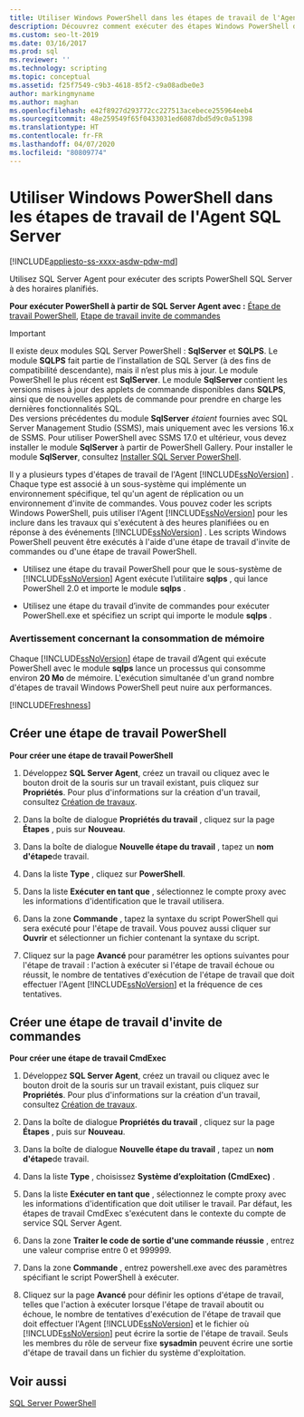 ```yaml
---
title: Utiliser Windows PowerShell dans les étapes de travail de l'Agent SQL Server
description: Découvrez comment exécuter des étapes Windows PowerShell dans un travail de l’Agent SQL Server.
ms.custom: seo-lt-2019
ms.date: 03/16/2017
ms.prod: sql
ms.reviewer: ''
ms.technology: scripting
ms.topic: conceptual
ms.assetid: f25f7549-c9b3-4618-85f2-c9a08adbe0e3
author: markingmyname
ms.author: maghan
ms.openlocfilehash: e42f8927d293772cc227513acebece255964eeb4
ms.sourcegitcommit: 48e259549f65f0433031ed6087dbd5d9c0a51398
ms.translationtype: HT
ms.contentlocale: fr-FR
ms.lasthandoff: 04/07/2020
ms.locfileid: "80809774"
---
```

# <a name="run-windows-powershell-steps-in-sql-server-agent"></a>Utiliser Windows PowerShell dans les étapes de travail de l'Agent SQL Server

[!INCLUDE[appliesto-ss-xxxx-asdw-pdw-md](../includes/appliesto-ss-xxxx-asdw-pdw-md.md)]

Utilisez SQL Server Agent pour exécuter des scripts PowerShell SQL Server à des horaires planifiés.  
  
**Pour exécuter PowerShell à partir de SQL Server Agent avec :**  [Étape de travail PowerShell](#PShellJob), [Etape de travail invite de commandes](#CmdExecJob)  
  
> [!IMPORTANT]
> Il existe deux modules SQL Server PowerShell : **SqlServer** et **SQLPS**. Le module **SQLPS** fait partie de l’installation de SQL Server (à des fins de compatibilité descendante), mais il n’est plus mis à jour. Le module PowerShell le plus récent est **SqlServer**. Le module **SqlServer** contient les versions mises à jour des applets de commande disponibles dans **SQLPS**, ainsi que de nouvelles applets de commande pour prendre en charge les dernières fonctionnalités SQL.  
> Des versions précédentes du module **SqlServer** *étaient* fournies avec SQL Server Management Studio (SSMS), mais uniquement avec les versions 16.x de SSMS. Pour utiliser PowerShell avec SSMS 17.0 et ultérieur, vous devez installer le module **SqlServer** à partir de PowerShell Gallery.
> Pour installer le module **SqlServer**, consultez [Installer SQL Server PowerShell](download-sql-server-ps-module.md).


Il y a plusieurs types d'étapes de travail de l'Agent [!INCLUDE[ssNoVersion](../includes/ssnoversion-md.md)] . Chaque type est associé à un sous-système qui implémente un environnement spécifique, tel qu'un agent de réplication ou un environnement d'invite de commandes. Vous pouvez coder les scripts Windows PowerShell, puis utiliser l'Agent [!INCLUDE[ssNoVersion](../includes/ssnoversion-md.md)] pour les inclure dans les travaux qui s'exécutent à des heures planifiées ou en réponse à des événements [!INCLUDE[ssNoVersion](../includes/ssnoversion-md.md)] . Les scripts Windows PowerShell peuvent être exécutés à l'aide d'une étape de travail d'invite de commandes ou d'une étape de travail PowerShell.  

- Utilisez une étape du travail PowerShell pour que le sous-système de [!INCLUDE[ssNoVersion](../includes/ssnoversion-md.md)] Agent exécute l’utilitaire **sqlps** , qui lance PowerShell 2.0 et importe le module **sqlps** .

- Utilisez une étape du travail d’invite de commandes pour exécuter PowerShell.exe et spécifiez un script qui importe le module **sqlps** .

### <a name="caution-about-memory-consumption"></a><a name="LimitationsRestrictions"></a> Avertissement concernant la consommation de mémoire

Chaque [!INCLUDE[ssNoVersion](../includes/ssnoversion-md.md)] étape de travail d’Agent qui exécute PowerShell avec le module **sqlps** lance un processus qui consomme environ **20 Mo** de mémoire. L'exécution simultanée d'un grand nombre d'étapes de travail Windows PowerShell peut nuire aux performances.  

[!INCLUDE[Freshness](../includes/paragraph-content/fresh-note-steps-feedback.md)]

##  <a name="create-a-powershell-job-step"></a><a name="PShellJob"></a> Créer une étape de travail PowerShell  
 **Pour créer une étape de travail PowerShell**  
  
1.  Développez **SQL Server Agent**, créez un travail ou cliquez avec le bouton droit de la souris sur un travail existant, puis cliquez sur **Propriétés**. Pour plus d'informations sur la création d'un travail, consultez [Création de travaux](../ssms/agent/create-jobs.md).  
  
2.  Dans la boîte de dialogue **Propriétés du travail** , cliquez sur la page **Étapes** , puis sur **Nouveau**.  
  
3.  Dans la boîte de dialogue **Nouvelle étape du travail** , tapez un **nom d'étape**de travail.  
  
4.  Dans la liste **Type** , cliquez sur **PowerShell**.  
  
5.  Dans la liste **Exécuter en tant que** , sélectionnez le compte proxy avec les informations d'identification que le travail utilisera.  
  
6.  Dans la zone **Commande** , tapez la syntaxe du script PowerShell qui sera exécuté pour l'étape de travail. Vous pouvez aussi cliquer sur **Ouvrir** et sélectionner un fichier contenant la syntaxe du script.  
  
7.  Cliquez sur la page **Avancé** pour paramétrer les options suivantes pour l'étape de travail : l'action à exécuter si l'étape de travail échoue ou réussit, le nombre de tentatives d'exécution de l'étape de travail que doit effectuer l'Agent [!INCLUDE[ssNoVersion](../includes/ssnoversion-md.md)] et la fréquence de ces tentatives.  
  
##  <a name="create-a-command-prompt-job-step"></a><a name="CmdExecJob"></a> Créer une étape de travail d'invite de commandes  
 **Pour créer une étape de travail CmdExec**  
  
1.  Développez **SQL Server Agent**, créez un travail ou cliquez avec le bouton droit de la souris sur un travail existant, puis cliquez sur **Propriétés**. Pour plus d'informations sur la création d'un travail, consultez [Création de travaux](../ssms/agent/create-jobs.md).  
  
2.  Dans la boîte de dialogue **Propriétés du travail** , cliquez sur la page **Étapes** , puis sur **Nouveau**.  
  
3.  Dans la boîte de dialogue **Nouvelle étape du travail** , tapez un **nom d'étape**de travail.  
  
4.  Dans la liste **Type** , choisissez **Système d’exploitation (CmdExec)** .  
  
5.  Dans la liste **Exécuter en tant que** , sélectionnez le compte proxy avec les informations d'identification que doit utiliser le travail. Par défaut, les étapes de travail CmdExec s'exécutent dans le contexte du compte de service SQL Server Agent.  
  
6.  Dans la zone **Traiter le code de sortie d'une commande réussie** , entrez une valeur comprise entre 0 et 999999.  
  
7.  Dans la zone **Commande** , entrez powershell.exe avec des paramètres spécifiant le script PowerShell à exécuter.  
  
8.  Cliquez sur la page **Avancé** pour définir les options d'étape de travail, telles que l'action à exécuter lorsque l'étape de travail aboutit ou échoue, le nombre de tentatives d'exécution de l'étape de travail que doit effectuer l'Agent [!INCLUDE[ssNoVersion](../includes/ssnoversion-md.md)] et le fichier où [!INCLUDE[ssNoVersion](../includes/ssnoversion-md.md)] peut écrire la sortie de l'étape de travail. Seuls les membres du rôle de serveur fixe **sysadmin** peuvent écrire une sortie d'étape de travail dans un fichier du système d'exploitation.  
  
## <a name="see-also"></a>Voir aussi  
 [SQL Server PowerShell](sql-server-powershell.md)  
  
  
